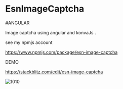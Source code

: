 # EsnImageCaptcha
#ANGULAR 

Image captcha using angular and konvaJs .

see my npmjs account

https://www.npmjs.com/package/esn-image-captcha

DEMO

https://stackblitz.com/edit/esn-image-captcha

![1010](https://user-images.githubusercontent.com/47683843/199177323-6eec8f5a-ab24-4288-90ef-9b647fb47a39.png)
